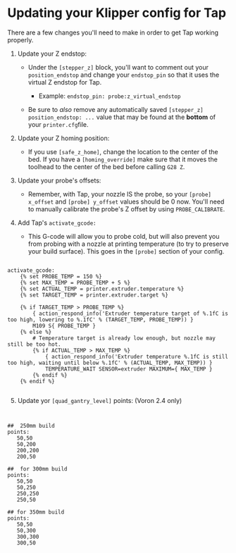 # Updating your Klipper config for Tap

There are a few changes you'll need to make in order to get Tap working properly.

1. Update your Z endstop: 
   
   - Under the `[stepper_z]` block, you'll want to comment out your `position_endstop` and change your `endstop_pin` so that it uses the virtual Z endstop for Tap.
   
      - Example: `endstop_pin: probe:z_virtual_endstop`
   
   - Be sure to *also* remove any automatically saved `[stepper_z] position_endstop: ...` value that may be found at the **bottom** of your `printer.cfg`file.

2. Update your Z homing position: 
   
   - If you use `[safe_z_home]`, change the location to the center of the bed. If you have a `[homing_override]` make sure that it moves the toolhead to the center of the bed before calling `G28 Z`.
   
3. Update your probe's offsets: 
   
   - Remember, with Tap, your nozzle IS the probe, so your `[probe] x_offset` and `[probe] y_offset` values should be 0 now. You'll need to manually calibrate the probe's Z offset by using `PROBE_CALIBRATE`.
   
4. Add Tap's `activate_gcode:`  
   
   - This G-code will allow you to probe cold, but will also prevent you from probing with a nozzle at printing temperature (to try to preserve your build surface). This goes in the `[probe]` section of your config.  

```jinja

activate_gcode:
    {% set PROBE_TEMP = 150 %}
    {% set MAX_TEMP = PROBE_TEMP + 5 %}
    {% set ACTUAL_TEMP = printer.extruder.temperature %}
    {% set TARGET_TEMP = printer.extruder.target %}

    {% if TARGET_TEMP > PROBE_TEMP %}
        { action_respond_info('Extruder temperature target of %.1fC is too high, lowering to %.1fC' % (TARGET_TEMP, PROBE_TEMP)) }
        M109 S{ PROBE_TEMP }
    {% else %}
        # Temperature target is already low enough, but nozzle may still be too hot.
        {% if ACTUAL_TEMP > MAX_TEMP %}
            { action_respond_info('Extruder temperature %.1fC is still too high, waiting until below %.1fC' % (ACTUAL_TEMP, MAX_TEMP)) }
            TEMPERATURE_WAIT SENSOR=extruder MAXIMUM={ MAX_TEMP }
        {% endif %}
    {% endif %}
    
```

5. Update yor `[quad_gantry_level]` points: (Voron 2.4 only)
```jinja


##  250mm build
points:
   50,50
   50,200
   200,200
   200,50
    
##  for 300mm build
points:
   50,50
   50,250
   250,250
   250,50

## for 350mm build
points:
   50,50
   50,300
   300,300
   300,50
    
```
